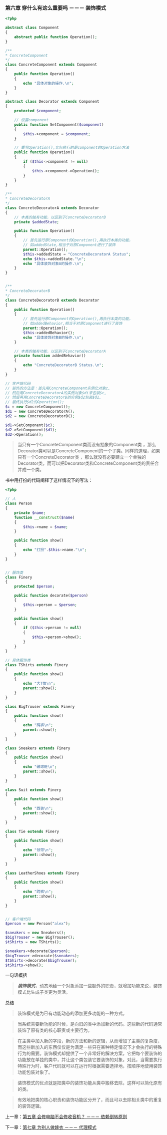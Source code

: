 ### 第六章 穿什么有这么重要吗 －－－ 装饰模式

```php
<?php

abstract class Component
{
    abstract public function Operation();
}

/**
* ConcreteComponent
*/
class ConcreteComponent extends Component
{
    public function Operation()
    {
        echo "具体对象的操作.\n";
    }
}

abstract class Decorator extends Component
{
    protected $component;

    // 设置component
    public function SetComponent($component)
    {
        $this->component = $component;
    }

    // 重写Operation(),实际执行的是component的Operation方法
    public function Operation()
    {
        if ($this->component != null)
        {
            $this->component->Operation();
        }
    }
}

/**
* ConcreteDecoratorA
*/
class ConcreteDecoratorA extends Decorator
{
    // 本类的独有功能，以区别于ConcreteDecoratorB
    private $addedState;

    public function Operation()
    {   
        // 首先运行原Component的Operation(),再执行本类的功能，
        // 如addedState,相当于对原Component进行了装饰
        parent::Operation();
        $this->addedState = "ConcreteDecoratorA Status";
        echo $this->addedState."\n";
        echo "具体装饰对象A的操作.\n";
    }
}


/**
* ConcreteDecoratorB
*/
class ConcreteDecoratorB extends Decorator
{
    public function Operation()
    {   
        // 首先运行原Component的Operation(),再执行本类的功能，
        // 如addedBehavior,相当于对原Component进行了装饰
        parent::Operation();
        $this->addedBehavior();
        echo "具体装饰对象B的操作.\n";
    }

    // 本类的独有功能，以区别于ConcreteDecoratorA
    private function addedBehavior()
    {
        echo "ConcreteDecoratorB Status.\n";
    }
}

// 客户端代码
// 装饰的方法是：首先用ConcreteComponent实例化对象c,
// 然后用ConcreteDecoratorA的实例对象$di来包装$c,
// 然后再用ConcreteDecoratorB的实例$d2包装$d1,
// 最终执行$d2的Operation(); 
$c = new ConcreteComponent();
$d1 = new ConcreteDecoratorA();
$d2 = new ConcreteDecoratorB();

$d1->SetComponent($c);
$d2->SetComponent($d1);
$d2->Operation();
```

> 当只有一个ConcreteComponent类而没有抽象的Component类 ，那么Decorator类可以是ConcreteComponent的一个子类。同样的道理，如果只有一个ConcreteDecorator类 ，那么就没有必要建立一个单独的Decorator类，而可以把Decorator类和ConcreteComponent类的责任合并成一个类。

书中用打扮的代码阐释了这样情况下的写法：
```php
<?php 

// 人
class Person
{   
    private $name;
    function __construct($name)
    {
        $this->name = $name;
    }

    public function show()
    {
        echo "打扮".$this->name."\n";
    }
}


// 服饰类
class Finery
{
    protected $person;

    public function decorate($person)
    {
        $this->person = $person;
    }

    public function show()
    {
        if ($this->person != null)
        {
            $this->person->show();
        }
    }
}

// 具体服饰类
class TShirts extends Finery
{
    public function show()
    {
        echo "大T恤\n";
        parent::show();
    }
}

class BigTrouser extends Finery
{
    public function show()
    {
        echo "跨裤\n";
        parent::show();
    }
}

class Sneakers extends Finery
{
    public function show()
    {
        echo "破球鞋\n";
        parent::show();
    }
}

class Suit extends Finery
{
    public function show()
    {
        echo "西装\n";
        parent::show();
    }
}

class Tie extends Finery
{
    public function show()
    {
        echo "领带\n";
        parent::show();
    }
}

class LeatherShoes extends Finery
{
    public function show()
    {
        echo "跨裤\n";
        parent::show();
    }
}


// 客户端代码
$person = new Person("alex");

$sneakers = new Sneakers();
$bigTrouser = new BigTrouser();
$tShirts = new TShirts();

$sneakers->decorate($person);
$bigTrouser->decorate($sneakers);
$tShirts->decorate($bigTrouser);
$tShirts->show();
```



 一句话概括

> ***装饰模式***，动态地给一个对象添加一些额外的职责，就增加功能来说，装饰模式比生成子类更为灵活。

 总结

> 装饰模式是为已有功能动态的添加更多功能的一种方式。

> 当系统需要新功能的时候，是向旧的类中添加新的代码。这些新的代码通常装饰了原有类的核心职责或主要行为。

> 在主类中加入新的字段，新的方法和新的逻辑，从而增加了主类的复杂度，而这些新加入的东西仅仅是为满足一些只在某种特定情况下才会执行的特殊行为的需要。装饰模式却提供了一个非常好的解决方案，它把每个要装饰的功能放在单独的类中，并让这个类包装它要装饰的对象，对此，当需要执行特殊行为时，客户代码就可以在运行时根据需要选择地，按顺序地使用装饰功能包装对象了。

> 装饰模式的优点就是把类中的装饰功能从类中搬移去除，这样可以简化原有的类。

> 有效地把类的核心职责和装饰功能区分开了，而且可以去除相关类中的重复的装饰逻辑。



 上一章：[第五章 会修电脑不会修收音机？ －－－ 依赖倒转原则](https://github.com/zhaodongqiu/design-patterns-by-php/blob/master/files/chapter5.md)

下一章：[第七章 为别人做嫁衣 －－－ 代理模式](https://github.com/zhaodongqiu/design-patterns-by-php/blob/master/files/chapter7.md)